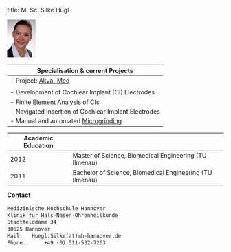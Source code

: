 title: M. Sc. Silke Hügl


![Image Silke Hügl](Silke.jpg)


|Specialisation	& current Projects|
|-----------------------------------------|
|-   Project: [Akva-Med](http://www.vianna.de/01_workgroups/majdani/projects/akvamed.html "Akva-Med")|
| |
|-   Development of Cochlear Implant (CI) Electrodes| 
|-   Finite Element Analysis of CIs|
|-   Navigated Insertion of Cochlear Implant Electrodes|
|-   Manual and automated [Microgrinding](http://www.vianna.de/01_workgroups/majdani/methods/microgrinding.html "Microgrinding")|



|Academic Education|                       |
|------------------|-----------------------|
|2012|Master of Science, Biomedical Engineering (TU Ilmenau)|
|2011|Bachelor of Science, Biomedical Engineering (TU Ilmenau)|


**Contact**

    Medizinische Hochschule Hannover
    Klinik für Hals-Nasen-Ohrenheilkunde
    Stadtfelddamm 34
    30625 Hannover
    Mail: 	Huegl.Silke(at)mh-hannover.de
    Phone.: 	+49 (0) 511-532-7263
  

